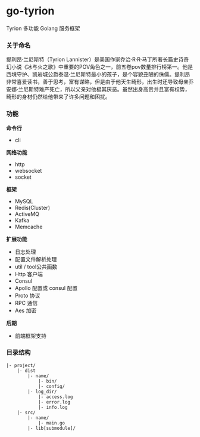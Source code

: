 # go-tyrion
Tyrion 多功能 Golang 服务框架

### 关于命名

提利昂·兰尼斯特（Tyrion Lannister）是美国作家乔治·R·R·马丁所著长篇史诗奇幻小说《冰与火之歌》中重要的POV角色之一，前五卷pov数量排行榜第一。他是西境守护、凯岩城公爵泰温·兰尼斯特最小的孩子，是个容貌丑陋的侏儒。提利昂非常喜爱读书，善于思考，富有谋略，但是由于他天生畸形，出生时还导致母亲乔安娜·兰尼斯特难产死亡，所以父亲对他极其厌恶。虽然出身高贵并且富有权势，畸形的身材仍然给他带来了许多问题和困扰。

### 功能

**命令行**
- cli

**网络功能**
- http
- websocket
- socket

**框架**
- MySQL
- Redis(Cluster)
- ActiveMQ
- Kafka
- Memcache

**扩展功能**
- 日志处理
- 配置文件解析处理
- util / tool公共函数
- Http 客户端
- Consul
- Apollo 配置或 consul 配置
- Proto 协议
- RPC 通信
- Aes 加密

**后期**
- 前端框架支持

### 目录结构

```$xslt
|- project/
    |- dist
        |- name/
            |- bin/
            |- config/
        |- log_dir/
            |- access.log
            |- error.log
            |- info.log
    |- src/
        |- name/
            |- main.go
        |- lib[submodule]/
```
